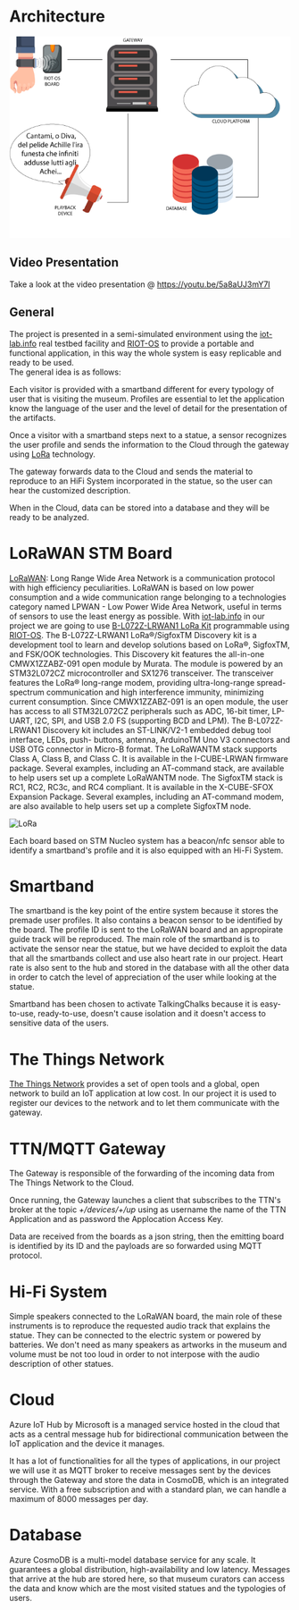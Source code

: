# Architecture

![](pics/architecture.png)

## Video Presentation
Take a look at the video presentation @ https://youtu.be/5a8aUJ3mY7I

## General
The project is presented in a semi-simulated environment using the [iot-lab.info](https://www.iot-lab.info/) real testbed facility and [RIOT-OS](https://riot-os.org/) to provide a portable and functional application, in this way the whole system is easy replicable and ready to be used.
<br/>The general idea is as follows:

Each visitor is provided with a smartband different for every typology of user that is visiting the museum. Profiles are essential to let the application know the language of the user and the level of detail for the presentation of the artifacts.

Once a visitor with a smartband steps next to a statue, a sensor recognizes the user profile and sends the information to the Cloud through the gateway using [LoRa](https://en.wikipedia.org/wiki/LoRa#LoRaWAN) technology.

The gateway forwards data to the Cloud and sends the material to reproduce to an HiFi System incorporated in the statue, so the user can hear the customized description.

When in the Cloud, data can be stored into a database and they will be ready to be analyzed.

# LoRaWAN STM Board
[LoRaWAN](https://lora-alliance.org/about-lorawan): Long Range Wide Area Network is a communication protocol with high efficiency peculiarities. LoRaWAN is based on low power consumption and a wide communication range belonging to a technologies category named LPWAN - Low Power Wide Area Network, useful in terms of sensors to use the least energy as possible.
With [iot-lab.info](https://www.iot-lab.info/) in our project we are going to use [B-L072Z-LRWAN1 LoRa Kit](https://www.st.com/en/evaluation-tools/b-l072z-lrwan1.html) programmable using [RIOT-OS](https://riot-os.org/).
The B-L072Z-LRWAN1 LoRa®/SigfoxTM Discovery kit is a development tool to learn and develop solutions based
on LoRa®, SigfoxTM, and FSK/OOK technologies. This Discovery kit features the all-in-one CMWX1ZZABZ-091
open module by Murata. The module is powered by an STM32L072CZ microcontroller and SX1276 transceiver.
The transceiver features the LoRa® long-range modem, providing ultra-long-range spread-spectrum
communication and high interference immunity, minimizing current consumption. Since CMWX1ZZABZ-091 is an
open module, the user has access to all STM32L072CZ peripherals such as ADC, 16-bit timer, LP-UART, I2C,
SPI, and USB 2.0 FS (supporting BCD and LPM).
The B-L072Z-LRWAN1 Discovery kit includes an ST-LINK/V2-1 embedded debug tool interface, LEDs, push-
buttons, antenna, ArduinoTM Uno V3 connectors and USB OTG connector in Micro-B format.
The LoRaWANTM stack supports Class A, Class B, and Class C. It is available in the I-CUBE-LRWAN firmware
package. Several examples, including an AT-command stack, are available to help users set up a complete
LoRaWANTM node.
The SigfoxTM stack is RC1, RC2, RC3c, and RC4 compliant. It is available in the X-CUBE-SFOX Expansion
Package. Several examples, including an AT-command modem, are also available to help users set up a
complete SigfoxTM node.

![LoRa](https://hackster.imgix.net/uploads/attachments/1145080/lota_wpZhSCHZun.jpg?auto=compress%2Cformat&w=1280&h=960&fit=max)

Each board based on STM Nucleo system has a beacon/nfc sensor able to identify a smartband's profile and it is also equipped with an Hi-Fi System.

# Smartband
The smartband is the key point of the entire system because it stores the premade user profiles. It also contains a beacon sensor to be identified by the board. The profile ID is sent to the LoRaWAN board and an appropirate guide track will be reproduced. The main role of the smartband is to activate the sensor near the statue, but we have decided to exploit the data that all the smartbands collect and use also heart rate in our project. Heart rate is also sent to the hub and stored in the database with all the other data in order to catch the level of appreciation of the user while looking at the statue.

Smartband has been chosen to activate TalkingChalks because it is easy-to-use, ready-to-use, doesn't cause isolation and it doesn't access to sensitive data of the users.

# The Things Network
[The Things Network](https://www.thethingsnetwork.org/) provides a set of open tools and a global, open network to build an IoT application at low cost.
In our project it is used to register our devices to the network and to let them communicate with the gateway.

# TTN/MQTT Gateway
The Gateway is responsible of the forwarding of the incoming data from The Things Network to the Cloud.

Once running, the Gateway launches a client that subscribes to the TTN's broker at the topic _+/devices/+/up_ using as username the name of the TTN Application and as password the Applocation Access Key.

Data are received from the boards as a json string, then the emitting board is identified by its ID and the payloads are so forwarded using MQTT protocol.

# Hi-Fi System
Simple speakers connected to the LoRaWAN board, the main role of these instruments is to reproduce the requested audio track that explains the statue. They can be connected to the electric system or powered by batteries. We don't need as many speakers as artworks in the museum and volume must be not too loud in order to not interpose with the audio description of other statues.

# Cloud
Azure IoT Hub by Microsoft is a managed service hosted in the cloud that acts as a central message hub for bidirectional communication between the IoT application and the device it manages.

It has a lot of functionalities for all the types of applications, in our project we will use it as MQTT broker to receive messages sent by the devices through the Gateway and store the data in CosmoDB, which is an integrated service.
With a free subscription and with a standard plan, we can handle a maximum of 8000 messages per day.

# Database
Azure CosmoDB is a multi-model database service for any scale. It guarantees a global distribution, high-availability and low latency. Messages that arrive at the hub are stored here, so that museum curators can access the data and know which are the most visited statues and the typologies of users.
